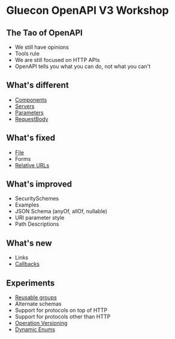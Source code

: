# Gluecon OpenAPI V3 Workshop

## The Tao of OpenAPI
- We still have opinions
- Tools rule
- We are still focused on HTTP APIs
- OpenAPI tells you what you can do, not what you can't


## What's different
- [Components](./Different/components.md)
- [Servers](./Different/servers.md)
- [Parameters](./Different/parameters.md) 
- [RequestBody](./Different/requestbody.md)
 
## What's fixed
- [File](./Different/file.md)
- Forms
- [Relative URLs](./Different/relativeurls.md)
 
## What's improved
- SecuritySchemes
- Examples
- JSON Schema (anyOf, allOf, nullable)
- URI parameter style
- Path Descriptions
 
## What's new
- Links
- [Callbacks](./New/callbacks.md)
 
## Experiments
- [Reusable groups](./Experiments/GroupRef.yml)
- Alternate schemas
- Support for protocols on top of HTTP
- Support for protocols other than HTTP
- [Operation Versioning](./Experiments/OperationVersioning.yaml)
- [Dynamic Enums](./Experiments/dynamicValues.yaml)